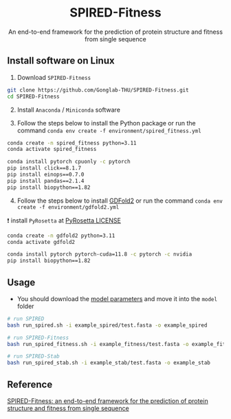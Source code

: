 <h1 align="center">SPIRED-Fitness</h1>
<p align="center">An end-to-end framework for the prediction of protein structure and fitness from single sequence</p>

## Install software on Linux

1. Download `SPIRED-Fitness`

```bash
git clone https://github.com/Gonglab-THU/SPIRED-Fitness.git
cd SPIRED-Fitness
```

2. Install `Anaconda` / `Miniconda` software

3. Follow the steps below to install the Python package or run the command `conda env create -f environment/spired_fitness.yml`

```bash
conda create -n spired_fitness python=3.11
conda activate spired_fitness

conda install pytorch cpuonly -c pytorch
pip install click==8.1.7
pip install einops==0.7.0
pip install pandas==2.1.4
pip install biopython==1.82
```

4. Follow the steps below to install [GDFold2](https://github.com/Gonglab-THU/GDFold2) or run the command `conda env create -f environment/gdfold2.yml`

:exclamation: install `PyRosetta` at [PyRosetta LICENSE](https://www.pyrosetta.org/home/licensing-pyrosetta)

```bash
conda create -n gdfold2 python=3.11
conda activate gdfold2

conda install pytorch pytorch-cuda=11.8 -c pytorch -c nvidia
pip install biopython==1.82
```

## Usage

* You should download the [model parameters](https://zenodo.org/doi/10.5281/zenodo.10589085) and move it into the `model` folder

```bash
# run SPIRED
bash run_spired.sh -i example_spired/test.fasta -o example_spired

# run SPIRED-Fitness
bash run_spired_fitness.sh -i example_fitness/test.fasta -o example_fitness

# run SPIRED-Stab
bash run_spired_stab.sh -i example_stab/test.fasta -o example_stab
```

## Reference

[SPIRED-Fitness: an end-to-end framework for the prediction of protein structure and fitness from single sequence](https://doi.org/10.1101/2024.01.31.578102)
